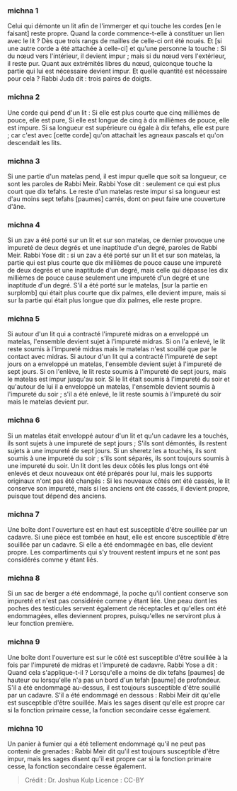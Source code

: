 
### michna 1
Celui qui démonte un lit afin de l'immerger et qui touche les cordes [en le faisant] reste propre. Quand la corde commence-t-elle à constituer un lien avec le lit ? Dès que trois rangs de mailles de celle-ci ont été noués. Et [si une autre corde a été attachée à celle-ci] et qu'une personne la touche : Si du nœud vers l'intérieur, il devient impur ; mais si du nœud vers l'extérieur, il reste pur. Quant aux extrémités libres du nœud, quiconque touche la partie qui lui est nécessaire devient impur. Et quelle quantité est nécessaire pour cela ?  Rabbi Juda dit : trois paires de doigts.

### michna 2
Une corde qui pend d'un lit : Si elle est plus courte que cinq millièmes de pouce, elle est pure, Si elle est longue de cinq à dix millièmes de pouce, elle est impure. Si sa longueur est supérieure ou égale à dix tefahs, elle est pure ; car c'est avec [cette corde] qu'on attachait les agneaux pascals et qu'on descendait les lits.

### michna 3
Si une partie d'un matelas pend, il est impur quelle que soit sa longueur, ce sont les paroles de Rabbi Meir. Rabbi Yose dit : seulement ce qui est plus court que dix tefahs. Le reste d'un matelas reste impur si sa longueur est d'au moins sept tefahs [paumes] carrés, dont on peut faire une couverture d'âne.

### michna 4
Si un zav a été porté sur un lit et sur son matelas, ce dernier provoque une impureté de deux degrés et une inaptitude d'un degré, paroles de Rabbi Meir. Rabbi Yose dit : si un zav a été porté sur un lit et sur son matelas, la partie qui est plus courte que dix millièmes de pouce cause une impureté de deux degrés et une inaptitude d'un degré, mais celle qui dépasse les dix millièmes de pouce cause seulement une impureté d'un degré et une inaptitude d'un degré. S'il a été porté sur le matelas, [sur la partie en surplomb] qui était plus courte que dix palmes, elle devient impure, mais si sur la partie qui était plus longue que dix palmes, elle reste propre.

### michna 5
Si autour d'un lit qui a contracté l'impureté midras on a enveloppé un matelas, l'ensemble devient sujet à l'impureté midras. Si on l'a enlevé, le lit reste soumis à l'impureté midras mais le matelas n'est souillé que par le contact avec midras. Si autour d'un lit qui a contracté l'impureté de sept jours on a enveloppé un matelas, l'ensemble devient sujet à l'impureté de sept jours. Si on l'enlève, le lit reste soumis à l'impureté de sept jours, mais le matelas est impur jusqu'au soir. Si le lit était soumis à l'impureté du soir et qu'autour de lui il a enveloppé un matelas, l'ensemble devient soumis à l'impureté du soir ; s'il a été enlevé, le lit reste soumis à l'impureté du soir mais le matelas devient pur.

### michna 6
Si un matelas était enveloppé autour d'un lit et qu'un cadavre les a touchés, ils sont sujets à une impureté de sept jours ; S'ils sont démontés, ils restent sujets à une impureté de sept jours. Si un sheretz les a touchés, ils sont soumis à une impureté du soir ; s'ils sont séparés, ils sont toujours soumis à une impureté du soir. Un lit dont les deux côtés les plus longs ont été enlevés et deux nouveaux ont été préparés pour lui, mais les supports originaux n'ont pas été changés : Si les nouveaux côtés ont été cassés, le lit conserve son impureté, mais si les anciens ont été cassés, il devient propre, puisque tout dépend des anciens.

### michna 7
Une boîte dont l'ouverture est en haut est susceptible d'être souillée par un cadavre. Si une pièce est tombée en haut, elle est encore susceptible d'être souillée par un cadavre. Si elle a été endommagée en bas, elle devient propre. Les compartiments qui s'y trouvent restent impurs et ne sont pas considérés comme y étant liés.

### michna 8
Si un sac de berger a été endommagé, la poche qu'il contient conserve son impureté et n'est pas considérée comme y étant liée. Une peau dont les poches des testicules servent également de réceptacles et qu'elles ont été endommagées, elles deviennent propres, puisqu'elles ne serviront plus à leur fonction première.

### michna 9
Une boîte dont l'ouverture est sur le côté est susceptible d'être souillée à la fois par l'impureté de midras et l'impureté de cadavre. Rabbi Yose a dit : Quand cela s'applique-t-il ? Lorsqu'elle a moins de dix tefahs [paumes] de hauteur ou lorsqu'elle n'a pas un bord d'un tefah [paume] de profondeur. S'il a été endommagé au-dessus, il est toujours susceptible d'être souillé par un cadavre. S'il a été endommagé en dessous : Rabbi Meir dit qu'elle est susceptible d'être souillée. Mais les sages disent qu'elle est propre car si la fonction primaire cesse, la fonction secondaire cesse également.

### michna 10
Un panier à fumier qui a été tellement endommagé qu'il ne peut pas contenir de grenades : Rabbi Meir dit qu'il est toujours susceptible d'être impur, mais les sages disent qu'il est propre car si la fonction primaire cesse, la fonction secondaire cesse également.

>Crédit : Dr. Joshua Kulp
>Licence : CC-BY